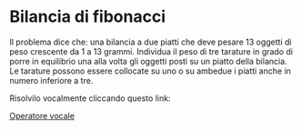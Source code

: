 # Bilancia di fibonacci
Il problema dice che: una bilancia a due piatti che deve pesare 13 oggetti di peso crescente da 1 a 13 grammi. Individua il peso di tre tarature in grado di porre in equilibrio una alla volta gli oggetti posti su un piatto della bilancia. Le tarature possono essere collocate su uno o su ambedue i piatti anche in numero inferiore a tre.

Risolvilo vocalmente cliccando questo link:

<a href="https://github.com/elenal3/repo2/blob/main/cart1/gml.html"> Operatore vocale </a>
